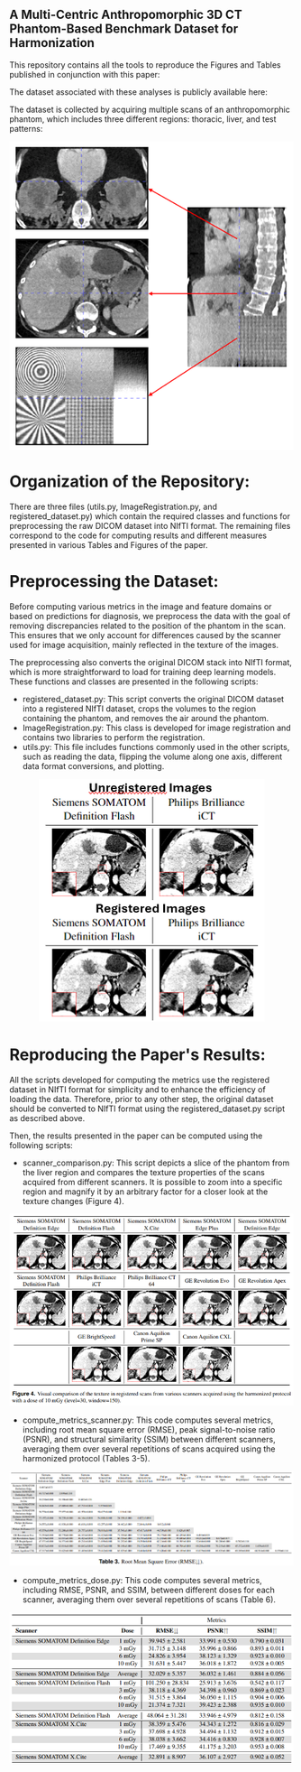 ## A Multi-Centric Anthropomorphic 3D CT Phantom-Based Benchmark Dataset for Harmonization
This repository contains all the tools to reproduce the Figures and Tables published in conjunction with this paper:

The dataset associated with these analyses is publicly available here:

The dataset is collected by acquiring multiple scans of an anthropomorphic phantom, which includes three different regions: thoracic, liver, and test patterns:

<img src="readme/phantom.png" style="display: block; margin-left: auto; margin-right: auto;" />

# Organization of the Repository:
There are three files (utils.py, ImageRegistration.py, and registered_dataset.py) which contain the required classes and functions for preprocessing the raw DICOM dataset into NIfTI format. The remaining files correspond to the code for computing results and different measures presented in various Tables and Figures of the paper.

# Preprocessing the Dataset:
Before computing various metrics in the image and feature domains or based on predictions for diagnosis, we preprocess the data with the goal of removing discrepancies related to the position of the phantom in the scan. This ensures that we only account for differences caused by the scanner used for image acquisition, mainly reflected in the texture of the images.

The preprocessing also converts the original DICOM stack into NIfTI format, which is more straightforward to load for training deep learning models. These functions and classes are presented in the following scripts:

- registered_dataset.py: This script converts the original DICOM dataset into a registered NIfTI dataset, crops the volumes to the region containing the phantom, and removes the air around the phantom.
- ImageRegistration.py: This class is developed for image registration and contains two libraries to perform the registration.
- utils.py: This file includes functions commonly used in the other scripts, such as reading the data, flipping the volume along one axis, different data format conversions, and plotting.

<div style="text-align:center"><img src="readme/registration.png" /></div>

# Reproducing the Paper's Results:
All the scripts developed for computing the metrics use the registered dataset in NIfTI format for simplicity and to enhance the efficiency of loading the data. Therefore, prior to any other step, the original dataset should be converted to NIfTI format using the registered_dataset.py script as described above.

Then, the results presented in the paper can be computed using the following scripts:

- scanner_comparison.py: This script depicts a slice of the phantom from the liver region and compares the texture properties of the scans acquired from different scanners. It is possible to zoom into a specific region and magnify it by an arbitrary factor for a closer look at the texture changes (Figure 4).

<div style="text-align:center"><img src="readme/scanners.png" /></div>
<![Registered scans from different manufacturers](readme/scanners.png)>

- compute_metrics_scanner.py: This code computes several metrics, including root mean square error (RMSE), peak signal-to-noise ratio (PSNR), and structural similarity (SSIM) between different scanners, averaging them over several repetitions of scans acquired using the harmonized protocol (Tables 3-5).

<div style="text-align:center"><img src="readme/scanners_rmse.png" /></div>
<![RMSE computed using registered scans from different manufacturers.](readme/scanners_rmse.png)>

- compute_metrics_dose.py: This code computes several metrics, including RMSE, PSNR, and SSIM, between different doses for each scanner, averaging them over several repetitions of scans (Table 6).
<div style="text-align:center"><img src="readme/dose_metrics.png" /></div>
<![Different metrics computed using registered scans at various doses.](readme/dose_metrics.png)>
